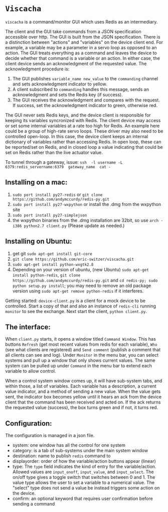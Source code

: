 `Viscacha`
==========
`viscacha` is a command/monitor GUI which uses Redis as an intermediary.

The client and the GUI take commands from a JSON specification accessible over http. The GUI is built from the JSON specification. There is a distinction between "actions" and "variables" on the device client end. For example, a variable may be a parameter in a servo loop as opposed to an action. The GUI treats everything as a command and leaves the device to decide whether that command is a variable or an action. In either case, the client device sends an acknowledgment of the requested value.
The acknowledgment procedure is:

1. The GUI publishes `variable_name new_value` to the `commanding` channel and sets acknowledgment indicator to yellow.
2. A client subscribed to `commanding` handles this message, sends an acknowledgment and sets the Redis key (if success).
3. The GUI receives the acknowledgment and compares with the request. If success, set the acknowledgment indicator to green, otherwise red.

The GUI never sets Redis keys, and the device client is responsible for keeping its variables syncronized with Redis. The client device may access or set some internal variables at a rate too high for Redis. An example here could be a group of high-rate servo loops. These driver may also need to be controlled open-loop. In this case, the device client keeps an internal dictionary of variables rather than accessing Redis. In open loop, these can be reported/set on Redis, and in closed loop a value indicating that could be set on Redis rather than the live actuator value.

To tunnel through a gateway, issue:
`ssh  -l username -L 6379:redis_servername:6379  gateway_name  cat -`

Installing on a mac:
--------------------

1. `sudo port install py27-redis` or `git clone https://github.com/andymccurdy/redis-py.git`
2. `sudo port install py27-wxpython` or install the .dmg from the wxpython site
3. `sudo port install py27-simplejson`
4. the wxpython binaries from the .dmg installation are 32bit, so use `arch -i386 python2.7 client.py`
(Please update as needed.)

Installing on Ubuntu:
---------------------

1. get git `sudo apt-get install git-core`
2. `git clone https://github.com/eric-switzer/viscacha.git`
3. `sudo apt-get install python-wxgtk2.8`
4. Depending on your version of ubuntu, (new Ubuntu) `sudo apt-get install python-redis`, `git clone https://github.com/andymccurdy/redis-py.git` and `cd redis-py; sudo python setup.py install`; you may need to remove an old package version using `sudo apt-get remove python-redis` if it interferes.

Getting started: `device-client.py` is a client for a mock device to be controlled. Start a copy of that and also an instance of `redis-cli` running `monitor` to see the exchange. Next start the client, `python client.py`.

The interface:
--------------

When `client.py` starts, it opens a window titled `Command Window`. This has buttons `Refresh` (get most recent values from redis for each variable), `Who` (see what clients are registered) and `Send comment` (publish a comment that all clients can see and log). Under `Monitor` in the menu bar, you can select systems and pull up a window that only shows current values. The same system can be pulled up under `Command` in the menu bar to extend each variable to allow control.

When a control system window comes up, it will have sub-system tabs, and within those, a list of variables. Each variable has a description, a current value indicator, and a method of sending a new value. When the value gets sent, the indicator box becomes yellow until it hears an ack from the device client that the command has been received and acted on. If the ack returns the requested value (success), the box turns green and if not, it turns red.

Configuration:
--------------

The configuration is managed in a json file.

* system: one window has all the control for one system
* category: is a tab of sub-systems under the main system window
* destination: name to publish `redis` command to
* displayorder: order of how the variable/action buttons appear (linear)
* type: The `type` field indicates the kind of entry for the variable/action. Allowed values are `input_onoff`, `input_value`, and `input_select`. The on/off type gives a toggle switch that switches between 0 and 1. The value type allows the user to set a variable to a numerical value. The "select" type does not send a value be instead triggers some action on the device.
* confirm: an optional keyword that requires user confirmation before sending a command
